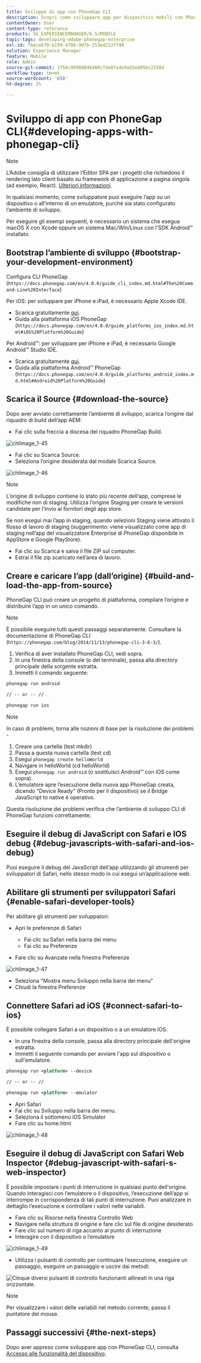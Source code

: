 ```yaml
---
title: Sviluppo di app con PhoneGap CLI
description: Scopri come sviluppare app per dispositivi mobili con PhoneGap CLI utilizzando un ambiente di sviluppo con avvio automatico.
contentOwner: User
content-type: reference
products: SG_EXPERIENCEMANAGER/6.5/MOBILE
topic-tags: developing-adobe-phonegap-enterprise
exl-id: fbeceb70-b199-478b-907b-253ed212ff99
solution: Experience Manager
feature: Mobile
role: Admin
source-git-commit: 1f56c99980846400cfde8fa4e9a55e885bc2258d
workflow-type: tm+mt
source-wordcount: '658'
ht-degree: 2%

---
```


# Sviluppo di app con PhoneGap CLI{#developing-apps-with-phonegap-cli}

>[!NOTE]
>
>L’Adobe consiglia di utilizzare l’Editor SPA per i progetti che richiedono il rendering lato client basato su framework di applicazione a pagina singola (ad esempio, React). [Ulteriori informazioni](/help/sites-developing/spa-overview.md).

In qualsiasi momento, come sviluppatore puoi eseguire l’app su un dispositivo o all’interno di un emulatore, purché sia stato configurato l’ambiente di sviluppo.

Per eseguire gli esempi seguenti, è necessario un sistema che esegua macOS X con Xcode oppure un sistema Mac/Win/Linux con l&#39;SDK Android™ installato.

## Bootstrap l’ambiente di sviluppo {#bootstrap-your-development-environment}

Configura CLI PhoneGap (`https://docs.phonegap.com/en/4.0.0/guide_cli_index.md.html#The%20Command-Line%20Interface`)

Per iOS: per sviluppare per iPhone e iPad, è necessario Apple Xcode IDE.

* Scarica gratuitamente [qui](https://idmsa.apple.com/IDMSWebAuth/signin?appIdKey=891bd3417a7776362562d2197f89480a8547b108fd934911bcbea0110d07f757&amp;path=%2Fdownload%2F&amp;rv=1).
* Guida alla piattaforma iOS PhoneGap (`https://docs.phonegap.com/en/4.0.0/guide_platforms_ios_index.md.html#iOS%20Platform%20Guide`)

Per Android™: per sviluppare per iPhone e iPad, è necessario Google Android™ Studio IDE.

* Scarica gratuitamente [qui](https://developer.android.com/studio).
* Guida alla piattaforma Android™ PhoneGap (`https://docs.phonegap.com/en/4.0.0/guide_platforms_android_index.md.html#Android%20Platform%20Guide`)

## Scarica il Source {#download-the-source}

Dopo aver avviato correttamente l’ambiente di sviluppo, scarica l’origine dal riquadro di build dell’app AEM:

* Fai clic sulla freccia a discesa del riquadro PhoneGap Build.

![chlimage_1-45](assets/chlimage_1-45.png)

* Fai clic su Scarica Source.
* Seleziona l’origine desiderata dal modale Scarica Source.

![chlimage_1-46](assets/chlimage_1-46.png)

>[!NOTE]
>
>L’origine di sviluppo contiene lo stato più recente dell’app, comprese le modifiche non di staging. Utilizza l’origine Staging per creare le versioni candidate per l’invio ai fornitori degli app store.
>
>Se non esegui mai l’app in staging, quando selezioni Staging viene attivato il flusso di lavoro di staging (suggerimento: viene visualizzato come app di staging nell’app del visualizzatore Enterprise di PhoneGap disponibile in AppStore e Google PlayStore).

* Fai clic su Scarica e salva il file ZIP sul computer.
* Estrai il file zip scaricato nell’area di lavoro.

## Creare e caricare l’app (dall’origine) {#build-and-load-the-app-from-source}

PhoneGap CLI può creare un progetto di piattaforma, compilare l’origine e distribuire l’app in un unico comando.

>[!NOTE]
>
>È possibile eseguire tutti questi passaggi separatamente. Consultare la documentazione di PhoneGap CLI (`https://phonegap.com/blog/2014/11/13/phonegap-cli-3-6-3/`).

1. Verifica di aver installato PhoneGap CLI, vedi sopra.
1. In una finestra della console (o del terminale), passa alla directory principale della sorgente estratta.
1. Immetti il comando seguente:

```xml
phonegap run android

// -- or -- //

phonegap run ios
```

>[!NOTE]
>
>In caso di problemi, torna alle nozioni di base per la risoluzione dei problemi -
>
>1. Creare una cartella (test mkdir)
>1. Passa a questa nuova cartella (test cd)
>1. Esegui `phonegap create helloWorld`
>1. Navigare in helloWorld (cd helloWorld)
>1. Esegui `phonegap run android` (o sostituisci Android™ con iOS come sopra).
>1. L’emulatore apre l’esecuzione della nuova app PhoneGap creata, dicendo &quot;Device Ready&quot; (Pronto per il dispositivo) se il Bridge JavaScript to native è operativo.
>
>Questa risoluzione dei problemi verifica che l’ambiente di sviluppo CLI di PhoneGap funzioni correttamente.

## Eseguire il debug di JavaScript con Safari e IOS debug {#debug-javascripts-with-safari-and-ios-debug}

Puoi eseguire il debug del JavaScript dell’app utilizzando gli strumenti per sviluppatori di Safari, nello stesso modo in cui esegui un’applicazione web.

## Abilitare gli strumenti per sviluppatori Safari {#enable-safari-developer-tools}

Per abilitare gli strumenti per sviluppatori:

* Apri le preferenze di Safari

   * Fai clic su Safari nella barra dei menu
   * Fai clic su Preferenze

* Fare clic su Avanzate nella finestra Preferenze

![chlimage_1-47](assets/chlimage_1-47.png)

* Seleziona &quot;Mostra menu Sviluppo nella barra dei menu&quot;
* Chiudi la finestra Preferenze

## Connettere Safari ad iOS {#connect-safari-to-ios}

È possibile collegare Safari a un dispositivo o a un emulatore iOS.

* In una finestra della console, passa alla directory principale dell&#39;origine estratta.
* Immetti il seguente comando per avviare l&#39;app sul dispositivo o sull&#39;emulatore.

```xml
phonegap run <platform> --device

// -- or -- //

phonegap run <platform> --emulator
```

* Apri Safari
* Fai clic su Sviluppo nella barra dei menu.
* Seleziona il sottomenu iOS Simulator
* Fare clic su home.html

![chlimage_1-48](assets/chlimage_1-48.png)

## Eseguire il debug di JavaScript con Safari Web Inspector {#debug-javascript-with-safari-s-web-inspector}

È possibile impostare i punti di interruzione in qualsiasi punto dell&#39;origine. Quando interagisci con l’emulatore o il dispositivo, l’esecuzione dell’app si interrompe in corrispondenza di tali punti di interruzione. Puoi analizzare in dettaglio l’esecuzione e controllare i valori nelle variabili.

* Fare clic su Risorse nella finestra Controllo Web
* Navigare nella struttura di origine e fare clic sul file di origine desiderato
* Fare clic sul numero di riga accanto al punto di interruzione
* Interagire con il dispositivo o l’emulatore

![chlimage_1-49](assets/chlimage_1-49.png)

* Utilizza i pulsanti di controllo per continuare l’esecuzione, eseguire un passaggio, eseguire un passaggio e uscire dai metodi:

![Cinque diversi pulsanti di controllo funzionanti allineati in una riga orizzontale.](do-not-localize/chlimage_1-4.png)

>[!NOTE]
>
>Per visualizzare i valori delle variabili nel metodo corrente, passa il puntatore del mouse.

## Passaggi successivi {#the-next-steps}

Dopo aver appreso come sviluppare app con PhoneGap CLI, consulta [Accesso alle funzionalità del dispositivo](/help/mobile/phonegap-access-device-features.md).
